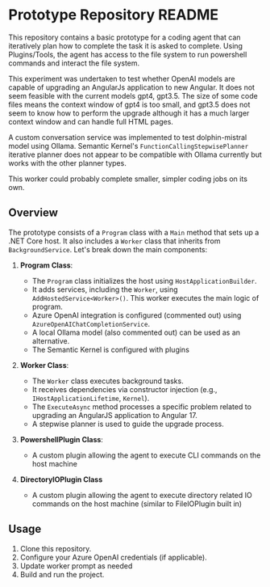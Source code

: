 
# Prototype Repository README

This repository contains a basic prototype for a coding agent that can iteratively plan how to complete the task it is asked to complete.
Using Plugins/Tools, the agent has access to the file system to run powershell commands and interact the file system. 

This experiment was undertaken to test whether OpenAI models are capable of upgrading an AngularJs application to new Angular. It does not seem feasible with the current models gpt4, gpt3.5.
The size of some code files means the context window of gpt4 is too small, and gpt3.5 does not seem to know how to perform the upgrade although it has a much larger context window and can handle full HTML pages.

A custom conversation service was implemented to test dolphin-mistral model using Ollama. Semantic Kernel's `FunctionCallingStepwisePlanner` iterative planner does not appear to be compatible with Ollama currently but works with the other planner types.

This worker could probably complete smaller, simpler coding jobs on its own.

## Overview

The prototype consists of a `Program` class with a `Main` method that sets up a .NET Core host. It also includes a `Worker` class that inherits from `BackgroundService`. Let's break down the main components:

1. **Program Class**:
   - The `Program` class initializes the host using `HostApplicationBuilder`.
   - It adds services, including the `Worker`, using `AddHostedService<Worker>()`. This worker executes the main logic of program.
   - Azure OpenAI integration is configured (commented out) using `AzureOpenAIChatCompletionService`.
   - A local Ollama model (also commented out) can be used as an alternative.
   - The Semantic Kernel is configured with plugins

2. **Worker Class**:
   - The `Worker` class executes background tasks.
   - It receives dependencies via constructor injection (e.g., `IHostApplicationLifetime`, `Kernel`).
   - The `ExecuteAsync` method processes a specific problem related to upgrading an AngularJS application to Angular 17.
   - A stepwise planner is used to guide the upgrade process.

3. **PowershellPlugin Class**:
   - A custom plugin allowing the agent to execute CLI commands on the host machine

4. **DirectoryIOPlugin Class**
   - A custom plugin allowing the agent to execute directory related IO commands on the host machine (similar to FileIOPlugin built in)

## Usage

1. Clone this repository.
2. Configure your Azure OpenAI credentials (if applicable).
3. Update worker prompt as needed
3. Build and run the project.
